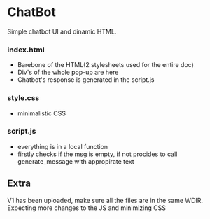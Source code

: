 # ChatBot
Simple chatbot UI and dinamic HTML. 

### index.html
- Barebone of the HTML(2 stylesheets used for the entire doc)
- Div's of the whole pop-up are here
- Chatbot's response is generated in the script.js

### style.css
- minimalistic CSS

### script.js
- everything is in a local function
- firstly checks if the msg is empty, if not procides to call generate_message with appropirate text 


## Extra
V1 has been uploaded, make sure all the files are in the same WDIR. Expecting more changes to the JS and minimizing CSS
